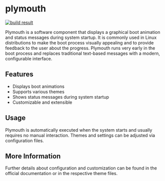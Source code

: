 # plymouth    

[![build result](https://build.opensuse.org/projects/home:guideos:trixie/packages/plymouth-theme-guideos/badge.svg?type=default)](https://build.opensuse.org/package/show/home:guideos:trixie/plymouth-theme-guideos)

Plymouth is a software component that displays a graphical boot animation and status messages during system startup. It is commonly used in Linux distributions to make the boot process visually appealing and to provide feedback to the user about the progress. Plymouth runs very early in the boot process and replaces traditional text-based messages with a modern, configurable interface.

## Features

- Displays boot animations
- Supports various themes
- Shows status messages during system startup
- Customizable and extensible

## Usage

Plymouth is automatically executed when the system starts and usually requires no manual interaction. Themes and settings can be adjusted via configuration files.

## More Information

Further details about configuration and customization can be found in the official documentation or in the respective theme files.

